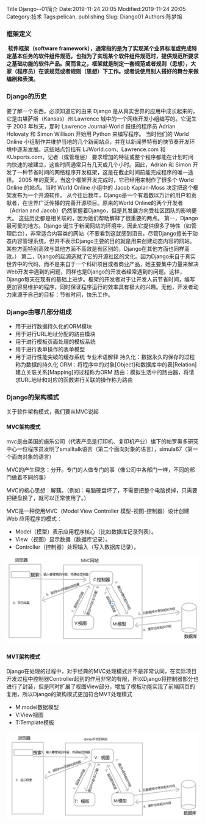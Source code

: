 Title:Django--01简介
Date:2019-11-24  20:05
Modified:2019-11-24  20:05
Category:技术
Tags:pelican, publishing
Slug: Diango01
Authors:陈梦旭






### 框架定义

​        **软件框架（software framework），通常指的是为了实现某个业界标准或完成特定基本任务的软件组件规范，也指为了实现某个软件组件规范时，提供规范所要求之基础功能的软件产品。简而言之，框架就是制定一套规范或者规则（思想），大家（程序员）在该规范或者规则（思想）下工作。或者说使用别人搭好的舞台来做编剧和表演。**



### Django的历史

要了解一个东西，必须知道它的由来 
        Django 是从真实世界的应用中成长起来的，它是由堪萨斯（Kansas）州 Lawrence 城中的一个网络开发小组编写的。它诞生于 2003 年秋天，那时 Lawrence Journal-World 报纸的程序员 Adrian Holovaty 和 Simon Willison 开始用 Python 来编写程序。 
        当时他们的 World Online 小组制作并维护当地的几个新闻站点，并在以新闻界特有的快节奏开发环境中逐渐发展。这些站点包括有 LJWorld.com、Lawrence.com 和 KUsports.com，记者（或管理层） 要求增加的特征或整个程序都能在计划时间内快速的被建立，这些时间通常只有几天或几个小时。因此，Adrian 和 Simon 开发了一种节省时间的网络程序开发框架，这是在截止时间前能完成程序的唯一途径。 
        2005 年的夏天，当这个框架开发完成时，它已经用来制作了很多个 World Online 的站点。当时 World Online 小组中的 Jacob Kaplan-Moss 决定把这个框架发布为一个开源软件。 
        从今往后数年，Django是一个有着数以万计的用户和贡献者，在世界广泛传播的完善开源项目。原来的World Online的两个开发者（Adrian and Jacob）仍然掌握着Django，但是其发展方向受社区团队的影响更大。 
这些历史都是相关联的，因为她们帮助解释了很重要的两点。 
        第一，Django最可爱的地方。Django 诞生于新闻网站的环境中，因此它提供很多了特性（如管理后台），非常适合内容类的网站（不要看到这就感到沮丧，尽管Django擅长于动态内容管理系统，但并不表示Django主要的目的就是用来创建动态内容的网站。某些方面特别高效与其他方面不高效是有区别的，Django在其他方面也同样高效。） 
        第二，Django的起源造就了它的开源社区的文化。因为Django来自于真实世界中的代码，而不是来自于一个科研项目或者商业产品，她主要集中力量来解决Web开发中遇到的问题，同样也是Django的开发者经常遇到的问题。这样，Django每天在现有的基础上进步。框架的开发者对于让开发人员节省时间，编写更加容易维护的程序，同时保证程序运行的效率具有极大的兴趣。无他，开发者动力来源于自己的目标：节省时间，快乐工作。



### Django由哪几部分组成

- 用于进行数据持久化的ORM模块
- 用于进行URL地址分配的路由模块
- 用于进行模板页面处理的模板系统
- 用于进行表单操作的表单模型
- 用于进行性能突破的缓存系统 
  专业术语解释 
  持久化：数据永久的保存的过程称为数据的持久化 
  ORM：将程序中的对象[Object]和数据库中的表[Relation]建立关联关系[Mapping]的过程称为ORM 
  路由：模拟生活中的路由器，将请求URL地址和对应的函数进行关联的操作称为路由



### Django的架构模式

关于软件架构模式，我们要从MVC说起

#### MVC架构模式 

mvc是由美国的施乐公司（代表产品是打印机、复印机产业）旗下的帕罗奥多研究中心一位程序员发明了smalltalk语言（第二个面向对象的语言），simula67（第一个面向对象的语言）

MVC的产生理念：分开。专门的人做专门的事（像公司中各部门一样，不同的部门做着不同的事）

MVC的核心思想：解藕。（例如：电脑硬盘坏了，不需要把整个电脑换掉，只需要把硬盘换了，就可以正常使用了。）

MVC是一种使用MVC（Model View Controller 模型-视图-控制器）设计创建 Web 应用程序的模式：

- Model（模型）表示应用程序核心（比如数据库记录列表）。
- View（视图）显示数据（数据库记录）。
- Controller（控制器）处理输入（写入数据库记录）。

![MVC实现过程](.\django相关截图\MVC实现过程.png)

#### MVT架构模式
​       Django在处理的过程中，对于经典的MVC处理模式并不是非常认同，在实际项目开发过程中控制器Controller起到的作用非常的有限，所以Django将控制器部分也进行了封装，但是同时扩展了视图View部分，增加了模板功能实现了前端网页的复用，所以Django的架构模式更加符合MVT处理模式

- M:model数据模型
-  V:View视图
-  T:Template模板
   

![MVT实现过程](.\django相关截图\MVT实现过程.png)

